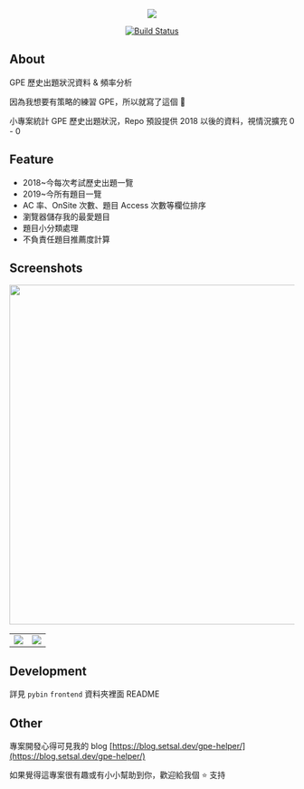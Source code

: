 <p align="center">
<a href="https://gpe-helper.setsal.dev/" target="_blank">
<img src="https://i.imgur.com/2K698Mr.png" >
</a>
</p>
<p align="center">
<a href="https://github.com/setsal/GPE-Helper"><img src="https://api.netlify.com/api/v1/badges/915fb6de-552f-4c98-9397-78e62fb89b23/deploy-status" alt="Build Status"></a>
</p>

## About

GPE 歷史出題狀況資料 & 頻率分析

因為我想要有策略的練習 GPE，所以就寫了這個 🤠

小專案統計 GPE 歷史出題狀況，Repo 預設提供 2018 以後的資料，視情況擴充 0 - 0

## Feature

- 2018~今每次考試歷史出題一覽
- 2019~今所有題目一覽
- AC 率、OnSite 次數、題目 Access 次數等欄位排序
- 瀏覽器儲存我的最愛題目
- 題目小分類處理
- 不負責任題目推薦度計算

## Screenshots

<p align="center">
<img src="https://i.imgur.com/A4A3LVi.png" width="600" />
</p>

|                                      |                                      |
| :----------------------------------: | :----------------------------------: |
| ![](https://i.imgur.com/sZo4pI4.png) | ![](https://i.imgur.com/9JeyKO0.png) |

## Development

詳見 `pybin` `frontend` 資料夾裡面 README

## Other

專案開發心得可見我的 blog [https://blog.setsal.dev/gpe-helper/](https://blog.setsal.dev/gpe-helper/)

如果覺得這專案很有趣或有小小幫助到你，歡迎給我個 ⭐ 支持
